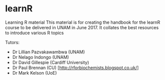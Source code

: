 # learnR
Learning R material
This material is for creating the handbook for the learnR course to be delivered in UNAM in June 2017. It collates the best resources to introduce various R topics

Tutors: 
* Dr Lillian Pazvakawambwa (UNAM)
* Dr Nelago Indongo (UNAM)
* Dr David Gillespie (Cardiff University)
* Dr Paul Brennan (CU) [http://rforbiochemists.blogspot.co.uk/]
* Dr Mark Kelson (UoE)
